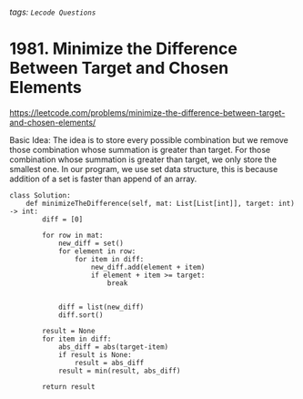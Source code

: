 ###### tags: `Lecode Questions`

# 1981. Minimize the Difference Between Target and Chosen Elements

https://leetcode.com/problems/minimize-the-difference-between-target-and-chosen-elements/

Basic Idea: The idea is to store every possible combination but we remove those combination whose summation is greater than target. For those combination whose summation is greater than target, we only store the smallest one.  In our program, we use set data structure, this is because addition of a set is faster than append of an array.


```python=
class Solution:
    def minimizeTheDifference(self, mat: List[List[int]], target: int) -> int:
        diff = [0]
        
        for row in mat:
            new_diff = set()
            for element in row:
                for item in diff:
                    new_diff.add(element + item)
                    if element + item >= target:
                        break
                        
            
            diff = list(new_diff)
            diff.sort()
            
        result = None
        for item in diff:
            abs_diff = abs(target-item)
            if result is None:
                result = abs_diff
            result = min(result, abs_diff)
        
        return result  
```